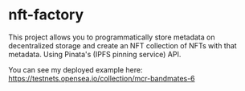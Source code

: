 # nft-factory
This project allows you to programmatically store metadata on decentralized storage and create an NFT collection of NFTs with that metadata. Using Pinata's (IPFS pinning service) API.

You can see my deployed example here:
https://testnets.opensea.io/collection/mcr-bandmates-6
